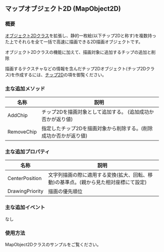 ## マップオブジェクト2D (MapObject2D)

### 概要

[オブジェクト2Dクラス](./Object2D.md)を拡張し、静的一枚絵(以下チップ2Dと称す)を複数持った上でそれらを全て一括で高速に描画できる2D描画オブジェクトです。

オブジェクト2Dクラスの機能に加えて、描画対象に追加するチップの追加と削除

描画するテクスチャなどの情報を含んだチップ2Dオブジェクト(チップ2Dクラス)を作成するには、[チップ2D](../Resource/Chip2D.md)の項を御覧ください。

### 主な追加メソッド

| 名称 | 説明 |
|---|---|
| AddChip | チップ2Dを描画対象として追加する。 (追加成功か否かが返り値)|
| RemoveChip | 指定したチップ2Dを描画対象から削除する。(削除成功か否かが返り値)|

### 主な追加プロパティ

| 名称 | 説明 |
|---|---|
| CenterPosition | 文字列描画の際に適用する変換(拡大、回転、移動)の基準点。(親から見た相対座標にて設定) |
| DrawingPriority | 描画の優先順位|

### 主な追加イベント

なし

### 使用方法

MapObject2Dクラスのサンプルをご覧ください。
